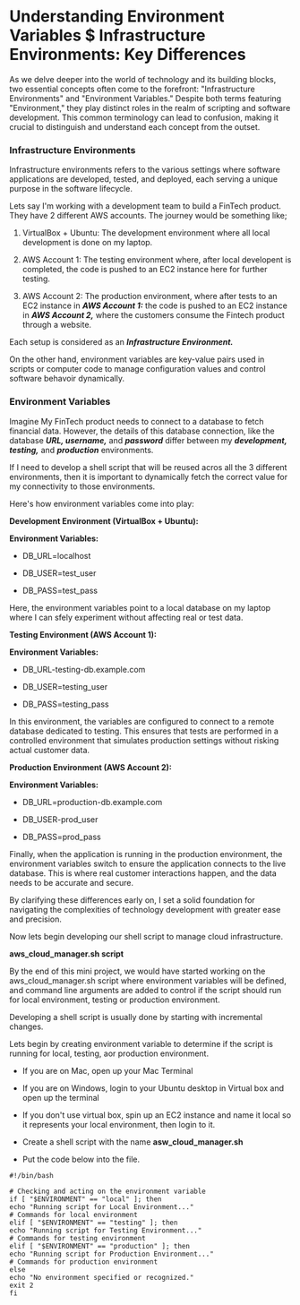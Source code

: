 # Understanding Environment Variables $ Infrastructure Environments: Key Differences

As we delve deeper into the world of technology and its building blocks, two essential concepts often come to the forefront: "Infrastructure Environments" and "Environment Variables." Despite both terms featuring "Environment," they play distinct roles in the realm of scripting and software development. This common terminology can lead to confusion, making it crucial to distinguish and understand each concept from the outset.

### Infrastructure Environments

Infrastructure environments refers to the various settings where software applications are developed, tested, and deployed, each serving a unique purpose in the software lifecycle.

Lets say I'm working with a development team to build a FinTech product. They have 2 different AWS accounts. The journey would be something like;

1. VirtualBox + Ubuntu: The development environment where all local development is done on my laptop.

2. AWS Account 1: The testing environment where, after local developent is completed, the code is pushed to an EC2 instance here for further testing.

3. AWS Account 2: The production environment, where after tests to an EC2 instance in ***AWS Account 1:*** the code is pushed to an EC2 instance in ***AWS Account 2,*** where the customers consume the Fintech product through a website.

Each setup is considered as an ***Infrastructure Environment.***

On the other hand, environment variables are key-value pairs used in scripts or computer code to manage configuration values and control software behavoir dynamically.

### Environment Variables

Imagine My FinTech product needs to connect to a database to fetch financial data. However, the details of this database connection, like the database ***URL, username,*** and ***password*** differ between my ***development, testing,*** and ***production*** environments.

If I need to develop a shell script that will be reused acros all the 3 different environments, then it is important to dynamically fetch the correct value for my connectivity to those environments.

Here's how environment variables come into play:

**Development Environment (VirtualBox + Ubuntu):**

**Environment Variables:**

- DB_URL=localhost

- DB_USER=test_user

- DB_PASS=test_pass

Here, the environment variables point to a local database on my laptop where I can sfely experiment without affecting real or test data.

**Testing Environment (AWS Account 1):**

**Environment Variables:**

- DB_URL-testing-db.example.com

- DB_USER=testing_user

- DB_PASS=testing_pass

In this environment, the variables are configured to connect to a remote database dedicated to testing. This ensures that tests are performed in a controlled environment that simulates production settings without risking actual customer data.

**Production Environment (AWS Account 2):**

**Environment Variables:**

- DB_URL=production-db.example.com

- DB_USER-prod_user

- DB_PASS=prod_pass

Finally, when the application is running in the production environment, the environment variables switch to ensure the application connects to the live database. This is where real customer interactions happen, and the data needs to be accurate and secure.

By clarifying these differences early on, I set a solid foundation for navigating the complexities of technology development with greater ease and precision.

Now lets begin developing our shell script to manage cloud infrastructure.

**aws_cloud_manager.sh script**

By the end of this mini project, we would have started working on the aws_cloud_manager.sh script where environment variables will be defined, and command line arguments are added to control if the script should run for local environment, testing or production environment.

Developing a shell script is usually done by starting with incremental changes.

Lets begin by creating environment variable to determine if the script is running for local, testing, aor production environment.

- If you are on Mac, open up your Mac Terminal

- If you are on Windows, login to your Ubuntu desktop in Virtual box and open up the terminal

- If you don't use virtual box, spin up an EC2 instance and name it local so it represents your local environment, then login to it.

- Create a shell script with the name 
**asw_cloud_manager.sh**

- Put the code below into the file.

```
#!/bin/bash

# Checking and acting on the environment variable
if [ "$ENVIRONMENT" == "local" ]; then
echo "Running script for Local Environment..."
# Commands for local environment
elif [ "$ENVIRONMENT" == "testing" ]; then
echo "Running script for Testing Environment..."
# Commands for testing environment
elif [ "$ENVIRONMENT" == "production" ]; then
echo "Running script for Production Environment..."
# Commands for production environment
else
echo "No environment specified or recognized."
exit 2
fi



